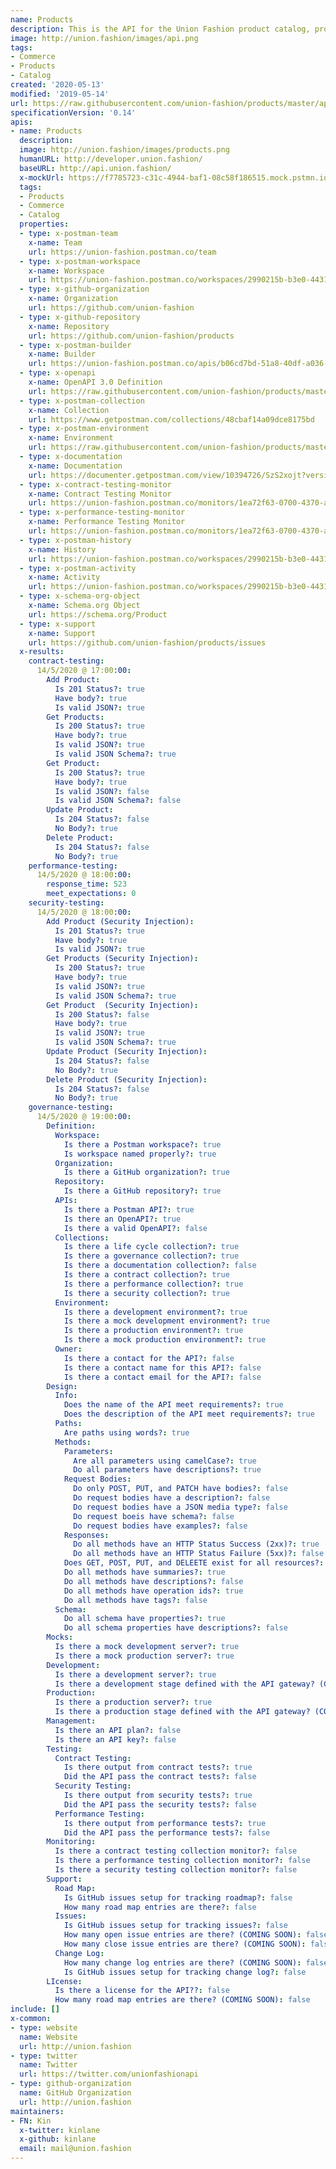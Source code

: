 ```yaml
---
name: Products
description: This is the API for the Union Fashion product catalog, providing read and write access to all of the products we are making available via our website, mobile, and partner applications. This page should give developers everything they need to get started using this API, while also look behind how this API is being developed.
image: http://union.fashion/images/api.png
tags:
- Commerce
- Products
- Catalog
created: '2020-05-13'
modified: '2019-05-14'
url: https://raw.githubusercontent.com/union-fashion/products/master/apis.json
specificationVersion: '0.14'
apis:
- name: Products
  description:
  image: http://union.fashion/images/products.png
  humanURL: http://developer.union.fashion/
  baseURL: http://api.union.fashion/
  x-mockUrl: https://f7785723-c31c-4944-baf1-08c58f186515.mock.pstmn.io
  tags:
  - Products
  - Commerce
  - Catalog
  properties:
  - type: x-postman-team
    x-name: Team
    url: https://union-fashion.postman.co/team
  - type: x-postman-workspace
    x-name: Workspace
    url: https://union-fashion.postman.co/workspaces/2990215b-b3e0-4431-b2ca-80cf01274a25/apis
  - type: x-github-organization
    x-name: Organization
    url: https://github.com/union-fashion  
  - type: x-github-repository
    x-name: Repository
    url: https://github.com/union-fashion/products    
  - type: x-postman-builder
    x-name: Builder
    url: https://union-fashion.postman.co/apis/b06cd7bd-51a8-40df-a036-d5cec42700c6?version=e9d51adf-9738-4e58-9c76-b0d11c196d1d          
  - type: x-openapi
    x-name: OpenAPI 3.0 Definition
    url: https://raw.githubusercontent.com/union-fashion/products/master/products-v1.json
  - type: x-postman-collection
    x-name: Collection
    url: https://www.getpostman.com/collections/48cbaf14a09dce8175bd       
  - type: x-postman-environment
    x-name: Environment
    url: https://raw.githubusercontent.com/union-fashion/products/master/products-environment-v1.json
  - type: x-documentation
    x-name: Documentation
    url: https://documenter.getpostman.com/view/10394726/SzS2xojt?version=latest           
  - type: x-contract-testing-monitor
    x-name: Contract Testing Monitor
    url: https://union-fashion.postman.co/monitors/1ea72f63-0700-4370-a289-9a749bc9dd81
  - type: x-performance-testing-monitor
    x-name: Performance Testing Monitor
    url: https://union-fashion.postman.co/monitors/1ea72f63-0700-4370-a289-9a749bc9dd81    
  - type: x-postman-history
    x-name: History
    url: https://union-fashion.postman.co/workspaces/2990215b-b3e0-4431-b2ca-80cf01274a25/history
  - type: x-postman-activity
    x-name: Activity
    url: https://union-fashion.postman.co/workspaces/2990215b-b3e0-4431-b2ca-80cf01274a25/activity
  - type: x-schema-org-object
    x-name: Schema.org Object
    url: https://schema.org/Product      
  - type: x-support
    x-name: Support
    url: https://github.com/union-fashion/products/issues    
  x-results:
    contract-testing:
      14/5/2020 @ 17:00:00:
        Add Product:
          Is 201 Status?: true
          Have body?: true
          Is valid JSON?: true
        Get Products:
          Is 200 Status?: true
          Have body?: true
          Is valid JSON?: true
          Is valid JSON Schema?: true
        Get Product:
          Is 200 Status?: true
          Have body?: true
          Is valid JSON?: false
          Is valid JSON Schema?: false
        Update Product:
          Is 204 Status?: false
          No Body?: true
        Delete Product:
          Is 204 Status?: false
          No Body?: true
    performance-testing:  
      14/5/2020 @ 18:00:00:
        response_time: 523
        meet_expectations: 0
    security-testing:
      14/5/2020 @ 18:00:00:
        Add Product (Security Injection):
          Is 201 Status?: true
          Have body?: true
          Is valid JSON?: true
        Get Products (Security Injection):
          Is 200 Status?: true
          Have body?: true
          Is valid JSON?: true
          Is valid JSON Schema?: true
        Get Product  (Security Injection):
          Is 200 Status?: false
          Have body?: true
          Is valid JSON?: true
          Is valid JSON Schema?: true
        Update Product (Security Injection):
          Is 204 Status?: false
          No Body?: true
        Delete Product (Security Injection):
          Is 204 Status?: false
          No Body?: true    
    governance-testing:
      14/5/2020 @ 19:00:00:
        Definition:
          Workspace:
            Is there a Postman workspace?: true
            Is workspace named properly?: true
          Organization:
            Is there a GitHub organization?: true
          Repository:
            Is there a GitHub repository?: true
          APIs:
            Is there a Postman API?: true
            Is there an OpenAPI?: true
            Is there a valid OpenAPI?: false
          Collections:
            Is there a life cycle collection?: true
            Is there a governance collection?: true
            Is there a documentation collection?: false
            Is there a contract collection?: true
            Is there a performance collection?: true
            Is there a security collection?: true
          Environment:
            Is there a development environment?: true
            Is there a mock development environment?: true
            Is there a production environment?: true
            Is there a mock production environment?: true
          Owner:
            Is there a contact for the API?: false
            Is there a contact name for this API?: false
            Is there a contact email for the API?: false
        Design:
          Info:
            Does the name of the API meet requirements?: true
            Does the description of the API meet requirements?: true
          Paths:
            Are paths using words?: true
          Methods:
            Parameters:
              Are all parameters using camelCase?: true
              Do all parameters have descriptions?: true
            Request Bodies:
              Do only POST, PUT, and PATCH have bodies?: false
              Do request bodies have a description?: false
              Do request bodies have a JSON media type?: false
              Do request boeis have schema?: false
              Do request bodies have examples?: false
            Responses:
              Do all methods have an HTTP Status Success (2xx)?: true
              Do all methods have an HTTP Status Failure (5xx)?: false
            Does GET, POST, PUT, and DELEETE exist for all resources?: true
            Do all methods have summaries?: true
            Do all methods have descriptions?: false
            Do all methods have operation ids?: true
            Do all methods have tags?: false
          Schema:
            Do all schema have properties?: true
            Do all schema properties have descriptions?: false
        Mocks:
          Is there a mock development server?: true
          Is there a mock production server?: true
        Development:
          Is there a development server?: true
          Is there a development stage defined with the API gateway? (COMING SOON): false
        Production:
          Is there a production server?: true
          Is there a production stage defined with the API gateway? (COMING SOON) Copy: false
        Management:
          Is there an API plan?: false
          Is there an API key?: false
        Testing:
          Contract Testing:
            Is there output from contract tests?: true
            Did the API pass the contract tests?: false
          Security Testing:
            Is there output from security tests?: true
            Did the API pass the security tests?: false
          Performance Testing:
            Is there output from performance tests?: true
            Did the API pass the performance tests?: false
        Monitoring:
          Is there a contract testing collection monitor?: false
          Is there a performance testing collection monitor?: false
          Is there a security testing collection monitor?: false
        Support:
          Road Map:
            Is GitHub issues setup for tracking roadmap?: false
            How many road map entries are there?: false
          Issues:
            Is GitHub issues setup for tracking issues?: false
            How many open issue entries are there? (COMING SOON): false
            How many close issue entries are there? (COMING SOON): false
          Change Log:
            How many change log entries are there? (COMING SOON): false
            Is GitHub issues setup for tracking change log?: false
        LIcense:
          Is there a license for the API??: false
          How many road map entries are there? (COMING SOON): false                     
include: []
x-common:
- type: website
  name: Website
  url: http://union.fashion
- type: twitter
  name: Twitter
  url: https://twitter.com/unionfashionapi
- type: github-organization
  name: GitHub Organization
  url: http://union.fashion   
maintainers:
- FN: Kin
  x-twitter: kinlane
  x-github: kinlane
  email: mail@union.fashion      
---
```

